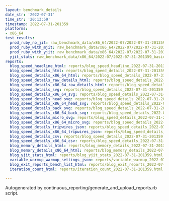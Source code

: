 ```yaml
---
layout: benchmark_details
date_str: '2022-07-31'
time_str: '20:13:59'
timestamp: 2022-07-31-201359
platforms:
- x86_64
test_results:
  prod_ruby_no_jit: raw_benchmark_data/x86_64/2022-07/2022-07-31-201359_basic_benchmark_prod_ruby_no_jit.json
  prod_ruby_with_mjit: raw_benchmark_data/x86_64/2022-07/2022-07-31-201359_basic_benchmark_prod_ruby_with_mjit.json
  prod_ruby_with_yjit: raw_benchmark_data/x86_64/2022-07/2022-07-31-201359_basic_benchmark_prod_ruby_with_yjit.json
  yjit_stats: raw_benchmark_data/x86_64/2022-07/2022-07-31-201359_basic_benchmark_yjit_stats.json
reports:
  blog_speed_headline_html: reports/blog_speed_headline_2022-07-31-201359.html
  blog_speed_details_html: reports/blog_speed_details_2022-07-31-201359.html
  blog_speed_details_x86_64_html: reports/blog_speed_details_2022-07-31-201359.x86_64.html
  blog_speed_details_raw_details_html: reports/blog_speed_details_2022-07-31-201359.raw_details.html
  blog_speed_details_x86_64_raw_details_html: reports/blog_speed_details_2022-07-31-201359.x86_64.raw_details.html
  blog_speed_details_svg: reports/blog_speed_details_2022-07-31-201359.svg
  blog_speed_details_x86_64_svg: reports/blog_speed_details_2022-07-31-201359.x86_64.svg
  blog_speed_details_head_svg: reports/blog_speed_details_2022-07-31-201359.head.svg
  blog_speed_details_x86_64_head_svg: reports/blog_speed_details_2022-07-31-201359.x86_64.head.svg
  blog_speed_details_back_svg: reports/blog_speed_details_2022-07-31-201359.back.svg
  blog_speed_details_x86_64_back_svg: reports/blog_speed_details_2022-07-31-201359.x86_64.back.svg
  blog_speed_details_micro_svg: reports/blog_speed_details_2022-07-31-201359.micro.svg
  blog_speed_details_x86_64_micro_svg: reports/blog_speed_details_2022-07-31-201359.x86_64.micro.svg
  blog_speed_details_tripwires_json: reports/blog_speed_details_2022-07-31-201359.tripwires.json
  blog_speed_details_x86_64_tripwires_json: reports/blog_speed_details_2022-07-31-201359.x86_64.tripwires.json
  blog_speed_details_csv: reports/blog_speed_details_2022-07-31-201359.csv
  blog_speed_details_x86_64_csv: reports/blog_speed_details_2022-07-31-201359.x86_64.csv
  blog_memory_details_html: reports/blog_memory_details_2022-07-31-201359.html
  blog_memory_details_x86_64_html: reports/blog_memory_details_2022-07-31-201359.x86_64.html
  blog_yjit_stats_html: reports/blog_yjit_stats_2022-07-31-201359.html
  variable_warmup_warmup_settings_json: reports/variable_warmup_2022-07-31-201359.warmup_settings.json
  blog_exit_reports_bench_list_html: reports/blog_exit_reports_2022-07-31-201359.bench_list.html
  iteration_count_html: reports/iteration_count_2022-07-31-201359.html

---
```

Autogenerated by continuous_reporting/generate_and_upload_reports.rb script.

